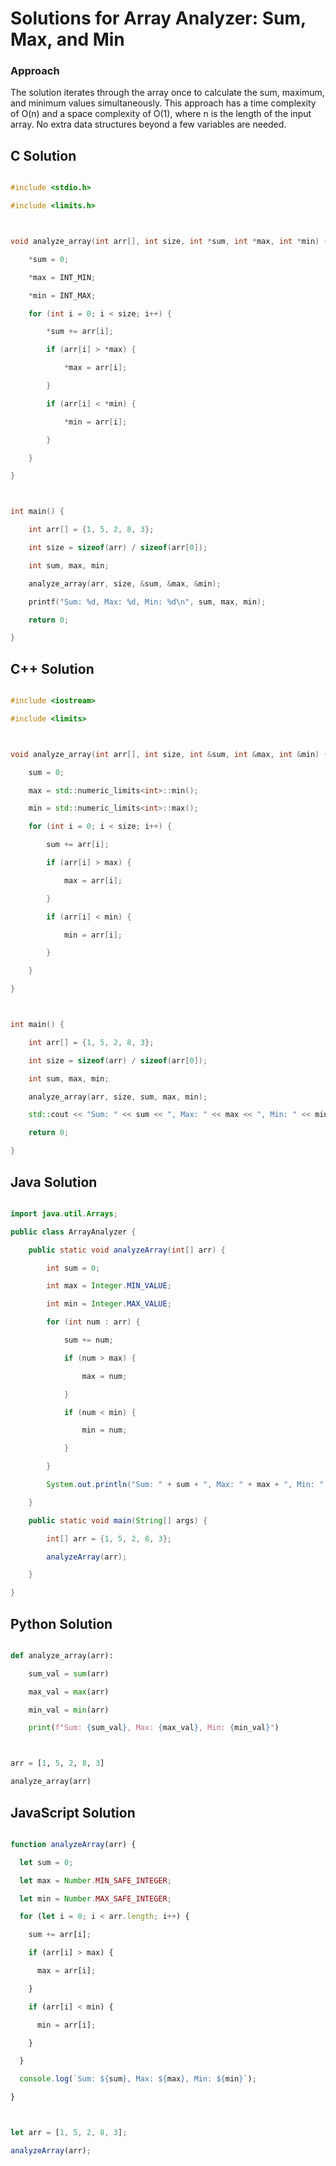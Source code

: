 # Solutions for Array Analyzer: Sum, Max, and Min

### Approach
The solution iterates through the array once to calculate the sum, maximum, and minimum values simultaneously.  This approach has a time complexity of O(n) and a space complexity of O(1), where n is the length of the input array. No extra data structures beyond a few variables are needed.

## C Solution
```c
#include <stdio.h>
#include <limits.h>

void analyze_array(int arr[], int size, int *sum, int *max, int *min) {
    *sum = 0;
    *max = INT_MIN;
    *min = INT_MAX;
    for (int i = 0; i < size; i++) {
        *sum += arr[i];
        if (arr[i] > *max) {
            *max = arr[i];
        }
        if (arr[i] < *min) {
            *min = arr[i];
        }
    }
}

int main() {
    int arr[] = {1, 5, 2, 8, 3};
    int size = sizeof(arr) / sizeof(arr[0]);
    int sum, max, min;
    analyze_array(arr, size, &sum, &max, &min);
    printf("Sum: %d, Max: %d, Min: %d\n", sum, max, min);
    return 0;
}
```

## C++ Solution
```cpp
#include <iostream>
#include <limits>

void analyze_array(int arr[], int size, int &sum, int &max, int &min) {
    sum = 0;
    max = std::numeric_limits<int>::min();
    min = std::numeric_limits<int>::max();
    for (int i = 0; i < size; i++) {
        sum += arr[i];
        if (arr[i] > max) {
            max = arr[i];
        }
        if (arr[i] < min) {
            min = arr[i];
        }
    }
}

int main() {
    int arr[] = {1, 5, 2, 8, 3};
    int size = sizeof(arr) / sizeof(arr[0]);
    int sum, max, min;
    analyze_array(arr, size, sum, max, min);
    std::cout << "Sum: " << sum << ", Max: " << max << ", Min: " << min << std::endl;
    return 0;
}
```

## Java Solution
```java
import java.util.Arrays;
public class ArrayAnalyzer {
    public static void analyzeArray(int[] arr) {
        int sum = 0;
        int max = Integer.MIN_VALUE;
        int min = Integer.MAX_VALUE;
        for (int num : arr) {
            sum += num;
            if (num > max) {
                max = num;
            }
            if (num < min) {
                min = num;
            }
        }
        System.out.println("Sum: " + sum + ", Max: " + max + ", Min: " + min);
    }
    public static void main(String[] args) {
        int[] arr = {1, 5, 2, 8, 3};
        analyzeArray(arr);
    }
}
```

## Python Solution
```python
def analyze_array(arr):
    sum_val = sum(arr)
    max_val = max(arr)
    min_val = min(arr)
    print(f"Sum: {sum_val}, Max: {max_val}, Min: {min_val}")

arr = [1, 5, 2, 8, 3]
analyze_array(arr)
```

## JavaScript Solution
```javascript
function analyzeArray(arr) {
  let sum = 0;
  let max = Number.MIN_SAFE_INTEGER;
  let min = Number.MAX_SAFE_INTEGER;
  for (let i = 0; i < arr.length; i++) {
    sum += arr[i];
    if (arr[i] > max) {
      max = arr[i];
    }
    if (arr[i] < min) {
      min = arr[i];
    }
  }
  console.log(`Sum: ${sum}, Max: ${max}, Min: ${min}`);
}

let arr = [1, 5, 2, 8, 3];
analyzeArray(arr);
```